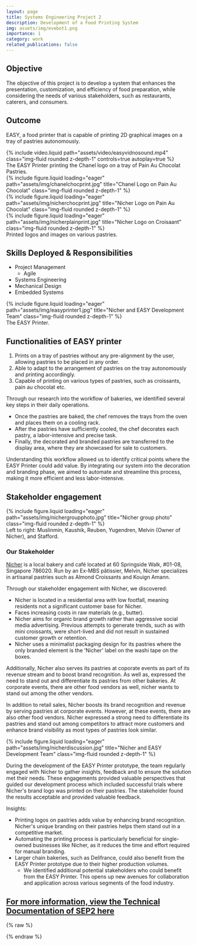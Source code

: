 ```yaml
---
layout: page
title: Systems Engineering Project 2
description: Development of a Food Printing System
img: assets/img/evebot1.png
importance: 1
category: work
related_publications: false
---
```


<!-- Describe the objective of SEP2 -->
## Objective
The objective of this project is to develop a system that enhances the presentation, customization, and efficiency of food preparation, while considering the needs of various stakeholders, such as restaurants, caterers, and consumers.

## Outcome
EASY, a food printer that is capable of printing 2D graphical images on a tray of pastries autonomously.

<!-- To give your project a background in the portfolio page, just add the img tag to the front matter like so:

    ---
    layout: page
    title: project
    description: a project with a background image
    img: /assets/img/12.jpg
    --- -->

<!-- Video of EASY in operation -->
<div class="videorow">
    <div class="col-sm mt-3 mt-md-0">
        {% include video.liquid path="assets/video/easyvidnosound.mp4" class="img-fluid rounded z-depth-1" controls=true autoplay=true %}
    </div>
</div>
<!-- Caption of EASY video -->
<div class="caption">
    The EASY Printer printing the Chanel logo on a tray of Pain Au Chocolat Pastries.
</div>


<!-- Show photo of the output of the Chanel logo and other prints -->
<div class="row">
    <div class="col-sm mt-3 mt-md-0">
        {% include figure.liquid loading="eager" path="assets/img/chanelchocprint.jpg" title="Chanel Logo on Pain Au Chocolat" class="img-fluid rounded z-depth-1" %}
    </div>
    <div class="col-sm mt-3 mt-md-0">
        {% include figure.liquid loading="eager" path="assets/img/nicherchocprint.jpg" title="Nicher Logo on Pain Au Chocolat" class="img-fluid rounded z-depth-1" %}
    </div>
    <div class="col-sm mt-3 mt-md-0">
        {% include figure.liquid loading="eager" path="assets/img/nicherplainprint.jpg" title="Nicher Logo on Croisaant" class="img-fluid rounded z-depth-1" %}
    </div>
</div>
<div class="caption">
    Printed logos and images on various pastries.
</div>





<!-- Skills Deployed -->
## Skills Deployed & Responsibilities
- Project Management
    - Agile
- Systems Engineering
- Mechanical Design
- Embedded Systems


<!-- Photo of EASY printer -->
<div class="row">
    <div class="col-sm mt-3 mt-md-0">
        {% include figure.liquid loading="eager" path="assets/img/easyprinter1.jpg" title="Nicher and EASY Development Team" class="img-fluid rounded z-depth-1" %}
    </div>
</div>
<div class="caption">
    The EASY Printer.
</div>

<!-- Functionalities of EASY printer -->
## Functionalities of EASY printer
1. Prints on a tray of pastries without any pre-alignment by the user, allowing pastries to be placed in any order.
2. Able to adapt to the arrangement of pastries on the tray autonomously and printing accordingly.
3. Capable of printing on various types of pastries, such as croissants, pain au chocolat etc.

Through our research into the workflow of bakeries, we identified several key steps in their daily operations.
- Once the pastries are baked, the chef removes the trays from the oven and places them on a cooling rack. 
- After the pastries have sufficiently cooled, the chef decorates each pastry, a labor-intensive and precise task.
- Finally, the decorated and branded pastries are transferred to the display area, where they are showcased for sale to customers.

Understanding this workflow allowed us to identify critical points where the EASY Printer could add value. By integrating our system into the decoration and branding phase, we aimed to automate and streamline this process, making it more efficient and less labor-intensive.

<!-- Stakeholder engagement -->
## Stakeholder engagement

<div class="row">
    <div class="col-sm mt-3 mt-md-0">
        {% include figure.liquid loading="eager" path="assets/img/nichergroupphoto.jpg" title="Nicher group photo" class="img-fluid rounded z-depth-1" %}
    </div>
</div>
<div class="caption">
    Left to right: Muslinmin, Kaushik, Reuben, Yugendren, Melvin (Owner of Nicher), and Stafford.
</div>

### Our Stakeholder
[Nicher](https://nicher.com.sg/) is a local bakery and café located at 60 Springside Walk, #01-08, Singapore 786020. Run by an Ex-MBS pâtissier, Melvin, Nicher specializes in artisanal pastries such as Almond Croissants and Kouign Amann.

Through our stakeholder engagement with Nicher, we discovered:
- Nicher is located in a residential area with low footfall, meaning residents not a significant customer base for Nicher.
- Faces increasing costs in raw materials (e.g., butter).
- Nicher aims for organic brand growth rather than aggressive social media advertising. Previous attempts to generate trends, such as with mini croissants, were short-lived and did not result in sustained customer growth or retention.
- Nicher uses a minimalist packaging design for its pastries where the only branded element is the 'Nicher' label on the washi tape on the boxes.

Additionally, Nicher also serves its pastries at coporate events as part of its revenue stream and to boost brand recognition. As well as, expressed the need to stand out and differentiate its pastries from other bakeries. At corporate events, there are other food vendors as well, nicher wants to stand out among the other vendors.

In addition to retail sales, Nicher boosts its brand recognition and revenue by serving pastries at corporate events. However, at these events, there are also other food vendors. Nicher expressed a strong need to differentiate its pastries and stand out among competitors to attract more customers and enhance brand visibility as most types of pastries look similar.

<div class="row">
    <div class="col-sm mt-3 mt-md-0">
        {% include figure.liquid loading="eager" path="assets/img/nicherdiscussion.jpg" title="Nicher and EASY Development Team" class="img-fluid rounded z-depth-1" %}
    </div>
</div>

During the development of the EASY Printer prototype, the team regularly engaged with Nicher to gather insights, feedback and to ensure the solution met their needs. These engagements provided valuable perspectives that guided our development process which included successful trials where Nicher's brand logo was printed on their pastries. The stakeholder found the results acceptable and provided valuable feedback.

Insights:
- Printing logos on pastries adds value by enhancing brand recognition. Nicher's unique branding on their pastries helps them stand out in a competitive market.
- Automating the printing process is particularly beneficial for single-owned businesses like Nicher, as it reduces the time and effort required for manual branding.
- Larger chain bakeries, such as Delifrance, could also benefit from the EASY Printer prototype due to their higher production volumes.
    - We identified additional potential stakeholders who could benefit from the EASY Printer. This opens up new avenues for collaboration and application across various segments of the food industry.


<!-- SEP2 Technical Documentation Section -->
## [For more information, view the Technical Documentation of SEP2 here](https://reubenlow.github.io/blog/2024/sep2docs/)


{% raw %}


{% endraw %}
